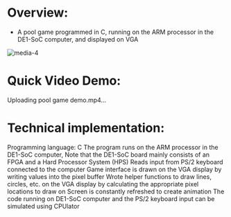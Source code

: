 # Overview: 
- A pool game programmed in C, running on the ARM processor in the DE1-SoC computer, and displayed on VGA

![media-4](https://github.com/dl423/DE1-SoC-Pool-Game/assets/81783344/f813b623-1abb-4148-94f6-45af011ae668)

# Quick Video Demo:

Uploading pool game demo.mp4…

# Technical implementation:
Programming language:  C
The program runs on the ARM processor in the DE1-SoC computer, 
Note that the DE1-SoC board mainly consists of an FPGA and a Hard Processor System (HPS)
Reads input from PS/2 keyboard connected to the computer
Game interface is drawn on the VGA display by writing values into the pixel buffer
Wrote helper functions to draw lines, circles, etc. on the VGA display by calculating the appropriate pixel locations to draw on
Screen is constantly refreshed to create animation
The code running on DE1-SoC computer and the PS/2 keyboard input can be simulated using CPUlator
